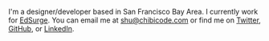 I'm a designer/developer based in San Francisco Bay Area. I currently work for [EdSurge](http://edsurge.com). You can email me at [shu@chibicode.com](mailto:shu@chibicode.com) or find me on [Twitter](http://twitter.com/chibicode), [GitHub](http://github.com/chibicode), or [LinkedIn](http://linkedin.com/in/chibicode).
